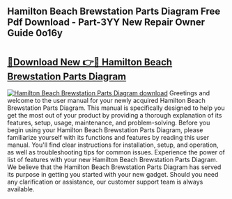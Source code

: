 ## Hamilton Beach Brewstation Parts Diagram Free Pdf Download - Part-3YY New Repair Owner Guide 0o16y

# <h2><a href="http://dfhmxxb.blite.top/?on=Hamilton+Beach+Brewstation+Parts+Diagram">🔗Download New 👉🔴 Hamilton Beach Brewstation Parts Diagram</a></h2>

[![Hamilton Beach Brewstation Parts Diagram download](https://i.imgur.com/lujVjoI.png)](http://dfhmxxb.blite.top/?on=Hamilton+Beach+Brewstation+Parts+Diagram)
Greetings and welcome to the user manual for your newly acquired Hamilton Beach Brewstation Parts Diagram. This manual is specifically designed to help you get the most out of your product by providing a thorough explanation of its features, setup, usage, maintenance, and problem-solving. Before you begin using your Hamilton Beach Brewstation Parts Diagram, please familiarize yourself with its functions and features by reading this user manual. You'll find clear instructions for installation, setup, and operation, as well as troubleshooting tips for common issues. Experience the power of list of features with your new Hamilton Beach Brewstation Parts Diagram. We believe that the Hamilton Beach Brewstation Parts Diagram has served its purpose in getting you started with your new gadget. Should you need any clarification or assistance, our customer support team is always available.
